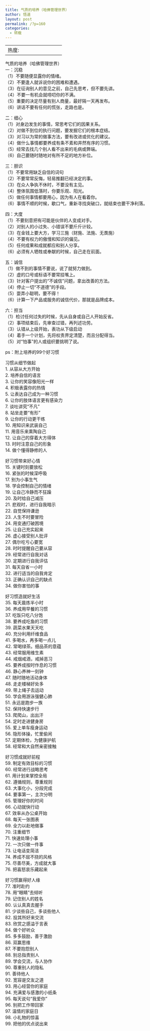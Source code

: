 ```yaml
---
title: 气质的培养（哈佛管理世界）
author: 悟道
layout: post
permalink: /?p=160
categories:
  - 转载
---
```

<table>
  <tr cellpadding=0><td>
    热度:
  </td><td cellpadding=0><img src='http://210.75.224.29/wordpress/wp-content/plugins/statpresscn/images/sun.gif' width=10 height=10 border=0 /></td><td cellpadding=0><img src='http://210.75.224.29/wordpress/wp-content/plugins/statpresscn/images/sun.gif' width=10 height=10 border=0 /></td><td cellpadding=0><img src='http://210.75.224.29/wordpress/wp-content/plugins/statpresscn/images/sun_dark.gif' width=10 height=10 border=0 /></td><td cellpadding=0><img src='http://210.75.224.29/wordpress/wp-content/plugins/statpresscn/images/sun_dark.gif' width=10 height=10 border=0 /></td><td cellpadding=0><img src='http://210.75.224.29/wordpress/wp-content/plugins/statpresscn/images/sun_dark.gif' width=10 height=10 border=0 /></td></tr>
</table>

气质的培养（哈佛管理世界）  
一：沉稳  
（1）不要随便显露你的情绪。  
（2）不要逢人就诉说你的困难和遭遇。  
（3）在征询别人的意见之前，自己先思考，但不要先讲。  
（4）不要一有机会就唠叨你的不满。  
（5）重要的决定尽量有别人商量，最好隔一天再发布。  
（6）讲话不要有任何的慌张，走路也是。

二：细心  
（1）对身边发生的事情，常思考它们的因果关系。  
（2）对做不到位的执行问题，要发掘它们的根本症结。  
（3）对习以为常的做事方法，要有改进或优化的建议。  
（4）做什么事情都要养成有条不紊和井然有序的习惯。  
（5）经常去找几个别人看不出来的毛病或弊端。  
（6）自己要随时随地对有所不足的地方补位。

三：胆识  
（1）不要常用缺乏自信的词句  
（2）不要常常反悔，轻易推翻已经决定的事。  
（3）在众人争执不休时，不要没有主见。  
（4）整体氛围低落时，你要乐观、阳光。  
（5）做任何事情都要用心，因为有人在看着你。  
（6）事情不顺的时候，歇口气，重新寻找突破口，就结束也要干净利落。

四：大度  
（1）不要刻意把有可能是伙伴的人变成对手。  
（2）对别人的小过失、小错误不要斤斤计较。  
（3）在金钱上要大方，学习三施（财施、法施、无畏施）  
（4）不要有权力的傲慢和知识的偏见。  
（5）任何成果和成就都应和别人分享。  
（6）必须有人牺牲或奉献的时候，自己走在前面。

五：诚信  
（1）做不到的事情不要说，说了就努力做到。  
（2）虚的口号或标语不要常挂嘴上。  
（3）针对客户提出的“不诚信”问题，拿出改善的方法。  
（4）停止一切“不道德”的手段。  
（5）耍弄小聪明，要不得！  
（6）计算一下产品或服务的诚信代价，那就是品牌成本。

六：担当  
（1）检讨任何过失的时候，先从自身或自己人开始反省。  
（2）事项结束后，先审查过错，再列述功劳。  
（3）认错从上级开始，表功从下级启动  
（4）着手一个计划，先将权责界定清楚，而且分配得当。  
（5）对“怕事”的人或组织要挑明了说。

ps：附上培养的99个好习惯

习惯从细节做起  
1. 从容从大方开始  
2. 培养自信的语言  
3. 让你的笑容像阳光一样  
4. 积极表露你的热情  
5. 让表达自己成为一种习惯  
6. 让你的肢体语言更有感染力  
7. 谈吐讲究“不凡”  
8. 站坐走要“有形”  
9. 让你的行动更干练  
10. 用知识来武装自己  
11. 用音乐来熏陶自己  
12. 让自己的穿着大方得体  
13. 时时注意自己的形象  
14. 做个懂得静修的人

好习惯带来好心情  
15. 关键时刻要放松  
16. 紧张的时候深呼吸  
17. 别为小事生气  
18. 学会控制自己的情绪  
19. 让自己冷静而不狂躁  
20. 及时给自己减压  
21. 悲观时，进行自我暗示  
22. 自觉保持谦逊  
23. 人生不时要冒险  
24. 用变通打破困境  
25. 让自己充实起来  
26. 虚心接受别人批评  
27. 偶尔吃亏心要宽  
28. 时时提醒自己要从容  
29. 经常进行自我对话  
30. 定期进行自我评估  
31. 每天自省一小时  
32. 进行适当的自我肯定  
33. 正确认识自己的缺点  
34. 做你害怕的事

好习惯造就好生活  
35. 每天晨炼半小时  
36. 养成用早餐的习惯  
37. 吃饭只吃八分饱  
38. 要养成吃鱼的习惯  
39. 蔬菜水果天天吃  
40. 充分利用纤维食品  
41. 多喝水，再多喝一点儿  
42. 常喝绿茶。细品茶的意蕴  
43. 经常服用维生素  
44. 戒烟戒酒，戒掉恶习  
45. 要养成按时作息的习惯  
46. 静心养神一刻钟  
47. 随时随地活动身体  
48. 走走楼梯好处多  
49. 带上绳子去运动  
50. 学会用游泳强健心肺  
51. 永远是跑步一族  
52. 保持快速步行  
53. 爬爬山，出出汗  
54. 定时走进健身房  
55. 爱上单车瘦身运动  
56. 隐形体操，忙里偷闲  
57. 定期体检，为健康护航  
58. 经常和大自然亲密接触

好习惯成就好前程  
59. 制定有效目标的习惯  
60. 经常进行战略思考  
61. 用计划来掌控全局  
62. 遵循规则，尊重规则  
63. 大事化小，分段完成  
64. 要事第一，主次分明  
65. 管理好你的时间  
66. 心动就快行动  
67. 效率从办公桌开始  
68. 每天一张图表  
69. 全力以赴地做事  
70. 注重细节  
71. 快速处理小事  
72. 一次只做一件事  
73. 让电话变简洁  
74. 养成不屈不挠的风格  
75. 尽善尽美，方成就大事  
76. 把喜怒哀乐藏起来

好习惯赢得好人缘  
77. 准时赴约  
78. 用“眼睛”去倾听  
79. 记住别人的姓名  
80. 认认真真去握手  
81. 少谈些自己，多谈些他人  
82. 投其所好来交流  
83. 欣赏之感溢于言表  
84. 做个好听众  
85. 多多鼓励，善于激励  
86. 双赢思维  
87. 不要抱怨别人  
88. 别总指责别人  
89. 学会交流，与人协作  
90. 尊重别人的隐私  
91. 善待他人  
92. 宽容是交友之道  
93. 用心经营你的家庭  
94. 充满爱与感激的小纸条  
95. 每天说句“我爱你”  
96. 别把工作带回家  
97. 温情的家庭日  
98. 小礼物的惊喜  
99. 把他的优点说出来